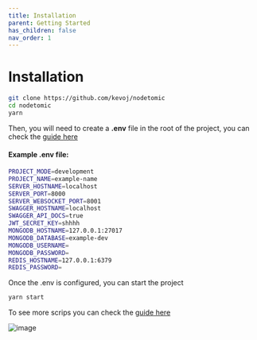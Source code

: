 ```yaml
---
title: Installation
parent: Getting Started
has_children: false
nav_order: 1
---
```


# Installation

```bash
git clone https://github.com/kevoj/nodetomic
cd nodetomic
yarn
```

Then, you will need to create a **.env** file in the root of the project, you can check the [guide here](https://kevoj.github.io/nodetomic/enviroments)

#### Example .env file:

```bash
PROJECT_MODE=development
PROJECT_NAME=example-name
SERVER_HOSTNAME=localhost
SERVER_PORT=8000
SERVER_WEBSOCKET_PORT=8001
SWAGGER_HOSTNAME=localhost
SWAGGER_API_DOCS=true
JWT_SECRET_KEY=shhhh
MONGODB_HOSTNAME=127.0.0.1:27017
MONGODB_DATABASE=example-dev
MONGODB_USERNAME=
MONGODB_PASSWORD=
REDIS_HOSTNAME=127.0.0.1:6379
REDIS_PASSWORD=
```

Once the .env is configured, you can start the project

```bash
yarn start
```

To see more scrips you can check the [guide here](https://kevoj.github.io/nodetomic/scripts)


![image](https://user-images.githubusercontent.com/2652129/128099115-68acdd08-22f4-41c8-b2f2-35d320db9a14.png)
